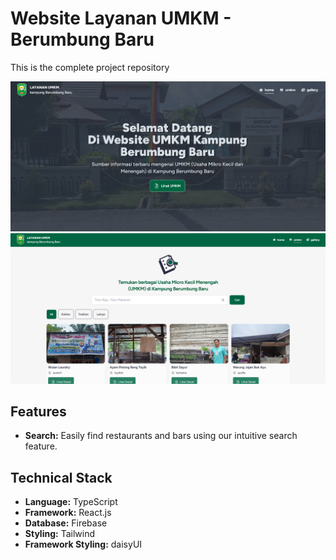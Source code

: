 <h1>Website Layanan UMKM - Berumbung Baru</h1>

<p>This is the complete project repository</p>

![screenshot](./src/assets/screenshot/umkm-berumbungbaru-01.png)
![screenshot](./src/assets/screenshot/umkm-berumbungbaru-02.png)

<h2>Features</h2>

<ul>
	<li><strong>Search:</strong> Easily find restaurants and bars using our intuitive search feature.</li>
</ul>

<h2>Technical Stack</h2>

<ul>
	<li><strong>Language:</strong> TypeScript</li>
	<li><strong>Framework:</strong> React.js</li>
	<li><strong>Database:</strong> Firebase</li>
	<li><strong>Styling:</strong> Tailwind</li>
	<li><strong>Framework Styling:</strong> daisyUI</li>
</ul>
